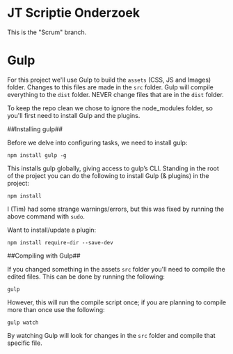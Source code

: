 JT Scriptie Onderzoek
==

This is the "Scrum" branch.

Gulp
==

For this project we'll use Gulp to build the `assets` (CSS, JS and Images) folder. Changes to this files are made in the `src` folder. Gulp will compile everything to the `dist` folder. NEVER change files that are in the `dist` folder.

To keep the repo clean we chose to ignore the node_modules folder, so you'll first need to install Gulp and the plugins.

##Installing gulp##

Before we delve into configuring tasks, we need to install gulp:

    npm install gulp -g

This installs gulp globally, giving access to gulp’s CLI. Standing in the root of the project you can do the following to install Gulp (& plugins) in the project:

    npm install

I (Tim) had some strange warnings/errors, but this was fixed by running the above command with `sudo`.

Want to install/update a plugin:

    npm install require-dir --save-dev

##Compiling with Gulp##

If you changed something in the assets `src` folder you'll need to compile the edited files. This can be done by running the following:

    gulp

However, this will run the compile script once; if you are planning to compile more than once use the following:

    gulp watch

By watching Gulp will look for changes in the `src` folder and compile that specific file.